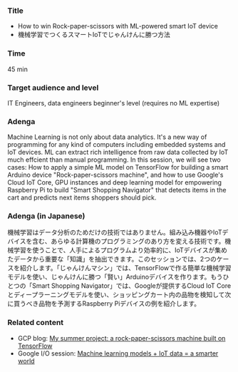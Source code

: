 ### Title

- How to win Rock-paper-scissors with ML-powered smart IoT device 
- 機械学習でつくるスマートIoTでじゃんけんに勝つ方法

### Time

45 min

### Target audience and level

IT Engineers, data engineers beginner's level (requires no ML expertise)

### Adenga

Machine Learning is not only about data analytics. It's a new way of programming for any kind of computers including embedded systems and IoT devices. ML can extract rich intelligence from raw data collected by IoT much effcient than manual programming. In this session, we will see two cases: How to apply a simple ML model on TensorFlow for building a smart Arduino device "Rock-paper-scissors machine", and how to use Google's Cloud IoT Core, GPU instances and deep learning model for empowering Raspberry Pi to build "Smart Shopping Navigator" that detects items in the cart and predicts next items shoppers should pick.

### Adenga (in Japanese)

機械学習はデータ分析のためだけの技術ではありません。組み込み機器やIoTデバイスを含む、あらゆる計算機のプログラミングのあり方を変える技術です。機械学習を使うことで、人手によるプログラムより効率的に、IoTデバイスが集めたデータから重要な「知識」を抽出できます。このセッションでは、2つのケースを紹介します。「じゃんけんマシン」では、TensorFlowで作る簡単な機械学習モデルを使い、じゃんけんに勝つ「賢い」Arduinoデバイスを作ります。もうひとつの「Smart Shopping Navigator」では、Googleが提供するCloud IoT Coreとディープラーニングモデルを使い、ショッピングカート内の品物を検知して次に買うべき品物を予測するRaspberry Piデバイスの例を紹介します。

### Related content

- GCP blog: [My summer project: a rock-paper-scissors machine built on TensorFlow](https://cloud.google.com/blog/big-data/2017/10/my-summer-project-a-rock-paper-scissors-machine-built-on-tensorflow)
- Google I/O session: [Machine learning models + IoT data = a smarter world](https://youtu.be/avxpkFUXIfA?t=10m41s)
